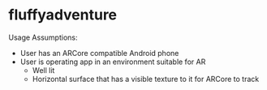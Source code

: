 # fluffyadventure

Usage Assumptions:
* User has an ARCore compatible Android phone
* User is operating app in an environment suitable for AR
  * Well lit
  * Horizontal surface that has a visible texture to it for ARCore to track
